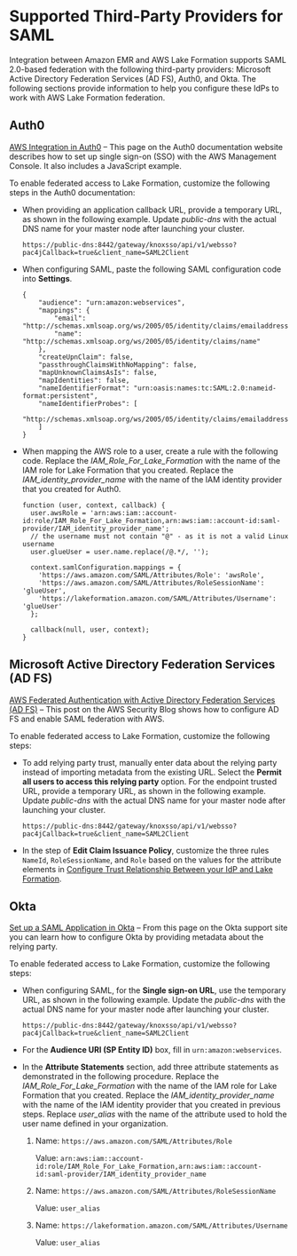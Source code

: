 # Supported Third\-Party Providers for SAML<a name="emr-lf-idp"></a>

Integration between Amazon EMR and AWS Lake Formation supports SAML 2\.0\-based federation with the following third\-party providers: Microsoft Active Directory Federation Services \(AD FS\), Auth0, and Okta\. The following sections provide information to help you configure these IdPs to work with AWS Lake Formation federation\.

## Auth0<a name="emr-lf-auth0"></a>

[AWS Integration in Auth0](https://auth0.com/docs/integrations/aws) – This page on the Auth0 documentation website describes how to set up single sign\-on \(SSO\) with the AWS Management Console\. It also includes a JavaScript example\.

To enable federated access to Lake Formation, customize the following steps in the Auth0 documentation:
+ When providing an application callback URL, provide a temporary URL, as shown in the following example\. Update *public\-dns* with the actual DNS name for your master node after launching your cluster\. 

  ```
  https://public-dns:8442/gateway/knoxsso/api/v1/websso?pac4jCallback=true&client_name=SAML2Client 
  ```
+ When configuring SAML, paste the following SAML configuration code into **Settings**\.

  ```
  {
      "audience": "urn:amazon:webservices",
      "mappings": {
          "email": "http://schemas.xmlsoap.org/ws/2005/05/identity/claims/emailaddress",
          "name": "http://schemas.xmlsoap.org/ws/2005/05/identity/claims/name"
      },
      "createUpnClaim": false,
      "passthroughClaimsWithNoMapping": false,
      "mapUnknownClaimsAsIs": false,
      "mapIdentities": false,
      "nameIdentifierFormat": "urn:oasis:names:tc:SAML:2.0:nameid-format:persistent",
      "nameIdentifierProbes": [
          "http://schemas.xmlsoap.org/ws/2005/05/identity/claims/emailaddress"
      ]
  }
  ```
+ When mapping the AWS role to a user, create a rule with the following code\. Replace the *IAM\_Role\_For\_Lake\_Formation* with the name of the IAM role for Lake Formation that you created\. Replace the *IAM\_identity\_provider\_name* with the name of the IAM identity provider that you created for Auth0\. 

  ```
  function (user, context, callback) {
    user.awsRole = 'arn:aws:iam::account-id:role/IAM_Role_For_Lake_Formation,arn:aws:iam::account-id:saml-provider/IAM_identity_provider_name';
    // the username must not contain "@" - as it is not a valid Linux username
    user.glueUser = user.name.replace(/@.*/, ''); 
   
    context.samlConfiguration.mappings = {
      'https://aws.amazon.com/SAML/Attributes/Role': 'awsRole',
      'https://aws.amazon.com/SAML/Attributes/RoleSessionName': 'glueUser',
      'https://lakeformation.amazon.com/SAML/Attributes/Username': 'glueUser'
    };
   
    callback(null, user, context);
  }
  ```

## Microsoft Active Directory Federation Services \(AD FS\)<a name="emr-lf-adfs"></a>

[AWS Federated Authentication with Active Directory Federation Services \(AD FS\)](https://aws.amazon.com/blogs/security/aws-federated-authentication-with-active-directory-federation-services-ad-fs/) – This post on the AWS Security Blog shows how to configure AD FS and enable SAML federation with AWS\.

To enable federated access to Lake Formation, customize the following steps:
+ To add relying party trust, manually enter data about the relying party instead of importing metadata from the existing URL\. Select the **Permit all users to access this relying party** option\. For the endpoint trusted URL, provide a temporary URL, as shown in the following example\. Update *public\-dns* with the actual DNS name for your master node after launching your cluster\. 

  ```
  https://public-dns:8442/gateway/knoxsso/api/v1/websso?pac4jCallback=true&client_name=SAML2Client 
  ```
+ In the step of **Edit Claim Issuance Policy**, customize the three rules `NameId`, `RoleSessionName`, and `Role` based on the values for the attribute elements in [Configure Trust Relationship Between your IdP and Lake Formation](emr-lf-federation.md)\.

## Okta<a name="emr-lf-okta"></a>

[Set up a SAML Application in Okta](https://developer.okta.com/docs/guides/saml-application-setup/overview/) – From this page on the Okta support site you can learn how to configure Okta by providing metadata about the relying party\.

To enable federated access to Lake Formation, customize the following steps:
+ When configuring SAML, for the **Single sign\-on URL**, use the temporary URL, as shown in the following example\. Update the *public\-dns* with the actual DNS name for your master node after launching your cluster\.

  ```
  https://public-dns:8442/gateway/knoxsso/api/v1/websso?pac4jCallback=true&client_name=SAML2Client
  ```
+ For the **Audience URI \(SP Entity ID\)** box, fill in `urn:amazon:webservices`\.
+ In the **Attribute Statements** section, add three attribute statements as demonstrated in the following procedure\. Replace the *IAM\_Role\_For\_Lake\_Formation* with the name of the IAM role for Lake Formation that you created\. Replace the *IAM\_identity\_provider\_name* with the name of the IAM identity provider that you created in previous steps\. Replace *user\_alias* with the name of the attribute used to hold the user name defined in your organization\.

  1. Name: `https://aws.amazon.com/SAML/Attributes/Role`

     Value: `arn:aws:iam::account-id:role/IAM_Role_For_Lake_Formation,arn:aws:iam::account-id:saml-provider/IAM_identity_provider_name` 

  1. Name: `https://aws.amazon.com/SAML/Attributes/RoleSessionName`

     Value: `user_alias`

  1. Name: `https://lakeformation.amazon.com/SAML/Attributes/Username`

     Value: `user_alias`
